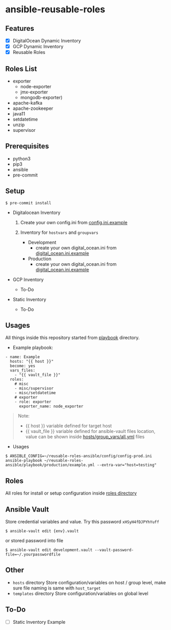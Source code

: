 # ansible-reusable-roles

## Features
- [x] DigitalOcean Dynamic Inventory
- [x] GCP Dynamic Inventory 
- [x] Reusable Roles

## Roles List

- exporter
  - node-exporter
  - jmx-exporter
  - mongodb-exporter)
- apache-kafka
- apache-zookeeper
- java11
- setdatetime
- unzip
- supervisor

## Prerequisites

- python3
- pip3
- ansible
- pre-commit


## Setup

```
$ pre-commit install
```

- Digitalocean Inventory
  1. Create your own config.ini from [config.ini.example](config/config.ini.example)

  2. Inventory for `hostvars` and `groupvars`
       - Development
         - create your own digital_ocean.ini from [digital_ocean.ini.example](hosts/development/digital_ocean.ini.example)
       - Production
         - create your own digital_ocean.ini from [digital_ocean.ini.example](hosts/production/digital_ocean.ini.example)

- GCP Inventory
  - To-Do
- Static Inventory
  - To-Do

## Usages

All things inside this repository started from [playbook](playbook/) directory.

- Example playbook:
```
- name: Example
  hosts: "{{ host }}"
  become: yes
  vars_files:
    - "{{ vault_file }}"
  roles:
    # misc
    - misc/supervisor
    - misc/setdatetime
    # exporter
    - role: exporter
      exporter_name: node_exporter
```

> Note:
> - {{ host }} variable defined for target host
> - {{ vault_file }} variable defined for ansible-vault files location, value can be shown inside [hosts/group_vars/all.yml](hosts/production/group_vars/all.yml) files

- Usages
```
$ ANSIBLE_CONFIG=~/reusable-roles-ansible/config/config-prod.ini ansible-playbook ~/reusable-roles-ansible/playbook/production/example.yml --extra-var="host=testing"
```

## Roles

All roles for install or setup configuration inside [roles directory](roles/)

## Ansible Vault

Store credential variables and value.
Try this password `xHSyH4fDJPYhYuff`
```
$ ansible-vault edit {env}.vault
```

or stored password into file

```
$ ansible-vault edit development.vault --vault-password-file=~/.yourpasswordfile
```

## Other

- `hosts` directory
  Store configuration/variables on host / group level, make sure file naming is same with `host_target`
- `templates` directory
  Store configuration/variables on global level

## To-Do
- [ ] Static Inventory Example
